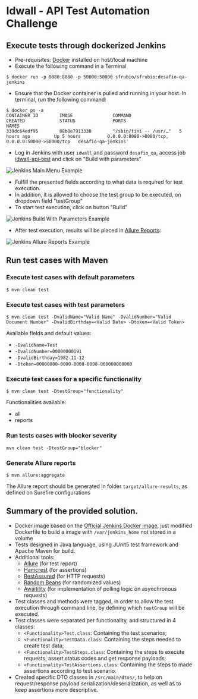 # Idwall - API Test Automation Challenge

## Execute tests through dockerized Jenkins
* Pre-requisites: [Docker](https://docs.docker.com/install/) installed on host/local machine 
* Execute the following command in a Terminal 
```text
$ docker run -p 8080:8080 -p 50000:50000 sfrubio/sfrubio:desafio-qa-jenkins
```
* Ensure that the Docker container is pulled and running in your host. In terminal, run the following command:
```text
$ docker ps -a
CONTAINER ID        IMAGE               COMMAND                  CREATED             STATUS              PORTS                                              NAMES
339dc64edf95        08b0e7913330        "/sbin/tini -- /usr/…"   5 hours ago         Up 5 hours          0.0.0.0:8080->8080/tcp, 0.0.0.0:50000->50000/tcp   desafio-qa-jenkins
```
* Log in Jenkins with user `idwall` and password `desafio_qa`, access job [idwall-api-test](http://localhost:8080/job/idwall_api_test) and click on "Build with parameters"

![Jenkins Main Menu Example](https://github.com/sfrubio/desafios-qa/raw/master/apis/src/main/resources/jenkins-main-menu.png "Jenkins Main Menu Example")
* Fulfill the presented fields according to what data is required for test execution.
* In addition, it is allowed to choose the test group to be executed, on dropdown field "testGroup"
* To start test execution, click on button "Build"

![Jenkins Build With Parameters Example](https://github.com/sfrubio/desafios-qa/raw/master/apis/src/main/resources/jenkins-build-with-parameters.png "Jenkins Build With Parameters Example")
* After test execution, results will be placed in [Allure Reports](http://localhost:8080/job/idwall_api_test/allure/):

![Jenkins Allure Reports Example](https://github.com/sfrubio/desafios-qa/raw/master/apis/src/main/resources/jenkins-allure-reports.png "Jenkins Allure Reports Example")
## Run test cases with Maven
### Execute test cases with default parameters
```text
$ mvn clean test
```
### Execute test cases with test parameters
```text
$ mvn clean test -DvalidName="Valid Name" -DvalidNumber="Valid Document Number" -DvalidBirthday=<Valid Date> -Dtoken=<Valid Token>
```
Available fields and default values:
* `-DvalidName=Test`
* `-DvalidNumber=00000000191`
* `-DvalidBirthday=1982-11-12`
* `-Dtoken=00000000-0000-0000-0000-000000000000`
### Execute test cases for a specific functionality
```text
$ mvn clean test -DtestGroup="functionality"
```
Functionalities available:
* all
* reports
### Run tests cases with blocker severity
```text
mvn clean test -DtestGroup="blocker"
```
### Generate Allure reports
```text
$ mvn allure:aggregate
```
The Allure report should be generated in folder `target/allure-results`, as defined on Surefire configurations

## Summary of the provided solution.
* Docker image based on the [Official Jenkins Docker image](https://github.com/jenkinsci/docker/blob/master/README.md), just modified Dockerfile to build a image with `/var/jenkins_home` not stored in a volume 
* Tests designed in Java language, using JUnit5 test framework and Apache Maven for build.
* Additional tools:
  * [Allure](https://docs.qameta.io/allure/) (for test report)
  * [Hamcrest](http://hamcrest.org/) (for assertions)
  * [RestAssured](http://rest-assured.io/) (for HTTP requests)
  * [Random Beans](https://github.com/benas/random-beans) (for randomized values)
  * [Awaitility](https://github.com/awaitility/awaitility) (for implementation of polling logic on asynchronous requests)
* Test classes and methods were tagged, in order to allow the test execution through command line, by defining which `testGroup` will be executed. 
* Test classes were separated per functionality, and structured in 4 classes:
  * `<Functionality>Test.class`: Containing the test scenarios;
  * `<Functionality>TestData.class`: Containing the steps needed to create test data;
  * `<Functionality>TestSteps.class`: Containing the steps to execute requests, assert status codes and get response payloads;
  * `<Functionality>TestAssertions.class`: Containing the steps to made assertions according to test scenario.
* Created specific DTO classes in `/src/main/dtos/`, to help on request/response payload serialization/deserialization, as well as to keep assertions more descriptive.